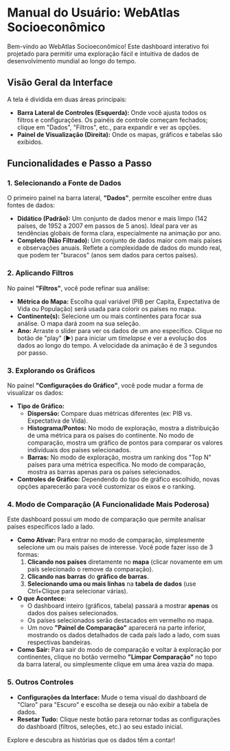 # Manual do Usuário: WebAtlas Socioeconômico

Bem-vindo ao WebAtlas Socioeconômico! Este dashboard interativo foi projetado para permitir uma exploração fácil e intuitiva de dados de desenvolvimento mundial ao longo do tempo.

## Visão Geral da Interface

A tela é dividida em duas áreas principais:
* **Barra Lateral de Controles (Esquerda):** Onde você ajusta todos os filtros e configurações. Os painéis de controle começam fechados; clique em "Dados", "Filtros", etc., para expandir e ver as opções.
* **Painel de Visualização (Direita):** Onde os mapas, gráficos e tabelas são exibidos.

## Funcionalidades e Passo a Passo

### 1. Selecionando a Fonte de Dados

O primeiro painel na barra lateral, **"Dados"**, permite escolher entre duas fontes de dados:

* **Didático (Padrão):** Um conjunto de dados menor e mais limpo (142 países, de 1952 a 2007 em passos de 5 anos). Ideal para ver as tendências globais de forma clara, especialmente na animação por ano.
* **Completo (Não Filtrado):** Um conjunto de dados maior com mais países e observações anuais. Reflete a complexidade de dados do mundo real, que podem ter "buracos" (anos sem dados para certos países).

### 2. Aplicando Filtros

No painel **"Filtros"**, você pode refinar sua análise:

* **Métrica do Mapa:** Escolha qual variável (PIB per Capita, Expectativa de Vida ou População) será usada para colorir os países no mapa.
* **Continente(s):** Selecione um ou mais continentes para focar sua análise. O mapa dará zoom na sua seleção.
* **Ano:** Arraste o slider para ver os dados de um ano específico. Clique no botão de "play" (▶️) para iniciar um *timelapse* e ver a evolução dos dados ao longo do tempo. A velocidade da animação é de 3 segundos por passo.

### 3. Explorando os Gráficos

No painel **"Configurações do Gráfico"**, você pode mudar a forma de visualizar os dados:

* **Tipo de Gráfico:**
    * **Dispersão:** Compare duas métricas diferentes (ex: PIB vs. Expectativa de Vida).
    * **Histograma/Pontos:** No modo de exploração, mostra a distribuição de uma métrica para os países do continente. No modo de comparação, mostra um gráfico de pontos para comparar os valores individuais dos países selecionados.
    * **Barras:** No modo de exploração, mostra um ranking dos "Top N" países para uma métrica específica. No modo de comparação, mostra as barras apenas para os países selecionados.
* **Controles de Gráfico:** Dependendo do tipo de gráfico escolhido, novas opções aparecerão para você customizar os eixos e o ranking.

### 4. Modo de Comparação (A Funcionalidade Mais Poderosa)

Este dashboard possui um modo de comparação que permite analisar países específicos lado a lado.

* **Como Ativar:** Para entrar no modo de comparação, simplesmente selecione um ou mais países de interesse. Você pode fazer isso de 3 formas:
    1.  **Clicando nos países** diretamente no **mapa** (clicar novamente em um país selecionado o remove da comparação).
    2.  **Clicando nas barras** do **gráfico de barras**.
    3.  **Selecionando uma ou mais linhas** na **tabela de dados** (use Ctrl+Clique para selecionar várias).
* **O que Acontece:**
    * O dashboard inteiro (gráficos, tabela) passará a mostrar **apenas** os dados dos países selecionados.
    * Os países selecionados serão destacados em vermelho no mapa.
    * Um novo **"Painel de Comparação"** aparecerá na parte inferior, mostrando os dados detalhados de cada país lado a lado, com suas respectivas bandeiras.
* **Como Sair:** Para sair do modo de comparação e voltar à exploração por continentes, clique no botão vermelho **"Limpar Comparação"** no topo da barra lateral, ou simplesmente clique em uma área vazia do mapa.

### 5. Outros Controles

* **Configurações da Interface:** Mude o tema visual do dashboard de "Claro" para "Escuro" e escolha se deseja ou não exibir a tabela de dados.
* **Resetar Tudo:** Clique neste botão para retornar todas as configurações do dashboard (filtros, seleções, etc.) ao seu estado inicial.

Explore e descubra as histórias que os dados têm a contar!
